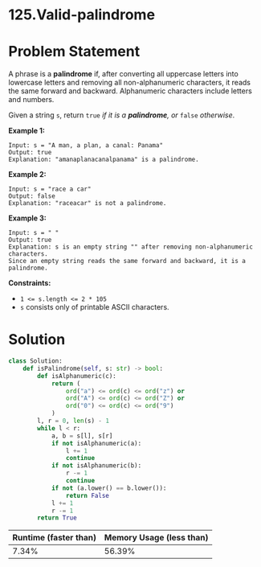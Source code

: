 # 125.Valid-palindrome

# Problem Statement

A phrase is a **palindrome** if, after converting all uppercase letters into lowercase letters and removing all non-alphanumeric characters, it reads the same forward and backward. Alphanumeric characters include letters and numbers.

Given a string `s`, return `true` *if it is a **palindrome**, or* `false` *otherwise*.

**Example 1:**

```other
Input: s = "A man, a plan, a canal: Panama"
Output: true
Explanation: "amanaplanacanalpanama" is a palindrome.
```

**Example 2:**

```other
Input: s = "race a car"
Output: false
Explanation: "raceacar" is not a palindrome.
```

**Example 3:**

```other
Input: s = " "
Output: true
Explanation: s is an empty string "" after removing non-alphanumeric characters.
Since an empty string reads the same forward and backward, it is a palindrome.
```

**Constraints:**

- `1 <= s.length <= 2 * 105`
- `s` consists only of printable ASCII characters.

# Solution

```python
class Solution:
    def isPalindrome(self, s: str) -> bool:
        def isAlphanumeric(c):
            return (
                ord("a") <= ord(c) <= ord("z") or
                ord("A") <= ord(c) <= ord("Z") or
                ord("0") <= ord(c) <= ord("9")
            )
        l, r = 0, len(s) - 1
        while l < r:
            a, b = s[l], s[r]
            if not isAlphanumeric(a):
                l += 1
                continue
            if not isAlphanumeric(b):
                r -= 1
                continue
            if not (a.lower() == b.lower()):
                return False
            l += 1
            r -= 1
        return True
```

| **Runtime (faster than)** | **Memory Usage (less than)** |
| ------------------------- | ---------------------------- |
| 7.34%                     | 56.39%                       |

